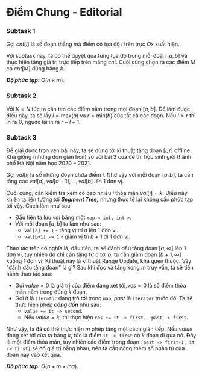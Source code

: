 # Điểm Chung - Editorial

### Subtask 1

Gọi $cnt[i]$ là số đoạn thẳng mà điểm có tọa độ $i$ trên trục $Ox$ xuất hiện. 

Với subtask này, ta có thể duyệt qua từng tọa độ trong mỗi đoạn $[a, b]$ và thực hiện tăng giá trị trực tiếp trên mảng $cnt$. Cuối cùng chọn ra các điểm $M$ có $cnt[M]$ đúng bằng $k$.

***Độ phức tạp:*** $O(n \times m)$.

### Subtask 2

Với $K = N$ tức ta cần tìm các điểm nằm trong mọi đoạn $[a,b]$.
Để làm được điều này, ta sẽ lấy $l = \text{max}(a)$ và $r = \text{min}(b)$ của tất cả các đoạn. 
Nếu $l > r$ thì in ra $0$, ngược lại in ra $r-l+1$.

### Subtask 3

Để giải được trọn vẹn bài này, ta sẽ dùng tới kĩ thuật tăng đoạn $[l,r]$ offline. Khá giống (nhưng đơn giản hơn) so với bài $3$ của đề thi học sinh giỏi thành phố Hà Nội năm học $2020 - 2021$.

Gọi $val[i]$ là số những đoạn chứa điểm $i$. Như vậy với mỗi đoạn $[a,b]$, ta cần tăng các $val[a], val[a+1], ..., val[b]$ lên $1$ đơn vị. 

Cuối cùng, cần kiểm tra xem có bao nhiêu $i$ thỏa mãn $val[i] = k$. Điều này khiến ta liên tưởng tới ***Segment Tree,*** nhưng thực tế lại không cần phức tạp tới vậy. Cách làm như sau:
- Đầu tiên ta lưu $val$ bằng một `map < int, int >`.
- Với mỗi đoạn $[a,b]$ ta làm như sau:
    - `val[a] += 1` - tăng vị trí $a$ lên $1$ đơn vị.
    - `val[b+1] -= 1` - giảm vị trí $b + 1$ đi $1$ đơn vị.

Thao tác trên có nghĩa là, đầu tiên, ta sẽ đánh dấu tăng đoạn $[a,\infty]$ lên $1$ đơn vị, tuy nhiên do chỉ cần tăng từ $a$ tới $b,$ ta cần giảm đoạn $[b+1,\infty]$ xuống $1$ đơn vị. Kĩ thuật này là kĩ thuật Range Update, khá quen thuộc. Vậy "đánh dấu tăng đoạn" là gì? Sau khi đọc và tăng xong $m$ truy vấn, ta sẽ tiến hành thao tác sau:
- Gọi $value = 0$ là giá trị của điểm đang xét tới, $res = 0$ là số điểm thỏa mãn nằm trong đúng $k$ đoạn.
- Gọi $it$ là `iterator` đang trỏ tới trong `map`, $past$ là `iterator` trước đó. Ta sẽ thực hiện phép ***cộng dồn*** như sau:
    - `value += it -> second`.
    - Nếu $value = k,$ thì thực hiện `res += it -> first - past -> first`.

Như vậy, ta đã có thể thực hiện $m$ phép tăng một cách gián tiếp. Nếu $value$ đang xét tới của ta bằng $k,$ tức là điểm `it -> first` có $k$ đoạn đi qua nó. Đây là một điểm thỏa mãn, tuy nhiên các điểm trong đoạn `[past -> first+1, it -> first]` sẽ có giá trị bằng nhau, nên ta cần cộng thêm số phần tử của đoạn này vào kết quả.

***Độ phức tạp:*** $O(n + m \times log)$.